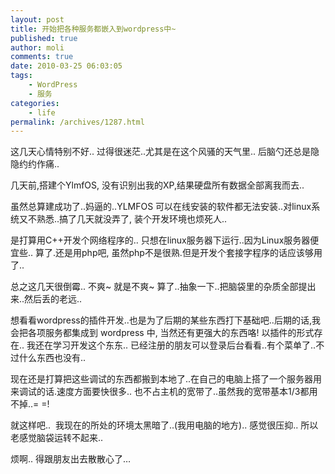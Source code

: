 ```yaml
---
layout: post
title: 开始把各种服务都嵌入到wordpress中~
published: true
author: moli
comments: true
date: 2010-03-25 06:03:05
tags:
    - WordPress
    - 服务
categories:
    - life
permalink: /archives/1287.html
---
```

这几天心情特别不好.. 过得很迷茫..尤其是在这个风骚的天气里.. 后脑勺还总是隐隐约约作痛..

几天前,搭建个YlmfOS, 没有识别出我的XP,结果硬盘所有数据全部离我而去..

虽然总算建成功了..妈逼的..YLMFOS 可以在线安装的软件都无法安装..对linux系统又不熟悉..搞了几天就没弄了, 装个开发环境也烦死人..

是打算用C++开发个网络程序的.. 只想在linux服务器下运行..因为Linux服务器便宜些.. 算了.还是用php吧, 虽然php不是很熟.但是开发个套接字程序的话应该够用了..

总之这几天很倒霉.. 不爽~ 就是不爽~ 算了..抽象一下..把脑袋里的杂质全部提出来..然后丢的老远..

想看看wordpress的插件开发..也是为了后期的某些东西打下基础吧..后期的话,我会把各项服务都集成到 wordpress 中, 当然还有更强大的东西咯! 以插件的形式存在.. 我还在学习开发这个东东.. 已经注册的朋友可以登录后台看看..有个菜单了..不过什么东西也没有..

现在还是打算把这些调试的东西都搬到本地了..在自己的电脑上搭了一个服务器用来调试的话.速度方面要快很多.. 也不占主机的宽带了..虽然我的宽带基本1/3都用不掉..= =!

就这样吧..  我现在的所处的环境太黑暗了..(我用电脑的地方).. 感觉很压抑.. 所以老感觉脑袋运转不起来..

烦啊.. 得跟朋友出去散散心了&#8230;